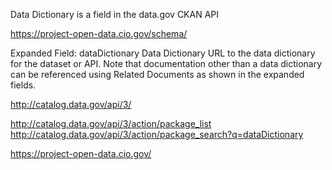 Data Dictionary is a field in the data.gov CKAN API

https://project-open-data.cio.gov/schema/

Expanded Field: 
dataDictionary  Data Dictionary URL to the data dictionary for the dataset or API. Note that documentation other than a data dictionary can be referenced using Related Documents as shown in the expanded fields.


http://catalog.data.gov/api/3/



http://catalog.data.gov/api/3/action/package_list
http://catalog.data.gov/api/3/action/package_search?q=dataDictionary

https://project-open-data.cio.gov/